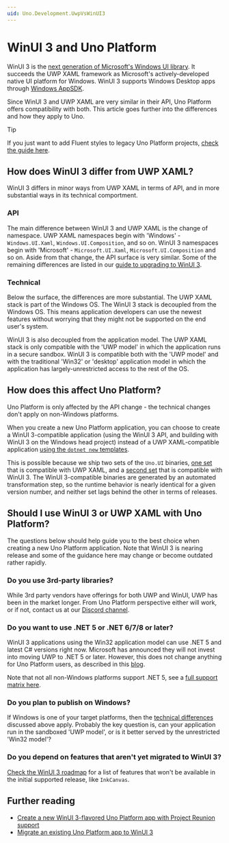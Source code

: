 ```yaml
---
uid: Uno.Development.UwpVsWinUI3
---
```


# WinUI 3 and Uno Platform

WinUI 3 is the [next generation of Microsoft's Windows UI library](https://docs.microsoft.com/windows/apps/winui/). It succeeds the UWP XAML framework as Microsoft's actively-developed native UI platform for Windows. WinUI 3 supports Windows Desktop apps through [Windows AppSDK](https://docs.microsoft.com/windows/apps/windows-app-sdk/).

Since WinUI 3 and UWP XAML are very similar in their API, Uno Platform offers compatibility with both. This article goes further into the differences and how they apply to Uno.

> [!TIP]
> If you just want to add Fluent styles to legacy Uno Platform projects, [check the guide here](features/using-winui2.md).

## How does WinUI 3 differ from UWP XAML?

WinUI 3 differs in minor ways from UWP XAML in terms of API, and in more substantial ways in its technical comportment.

### API

The main difference between WinUI 3 and UWP XAML is the change of namespace. UWP XAML namespaces begin with 'Windows' - `Windows.UI.Xaml`, `Windows.UI.Composition`, and so on. WinUI 3 namespaces begin with 'Microsoft' - `Microsoft.UI.Xaml`, `Microsoft.UI.Composition` and so on. Aside from that change, the API surface is very similar. Some of the remaining differences are listed in our [guide to upgrading to WinUI 3](updating-to-winui3.md).

### Technical

Below the surface, the differences are more substantial. The UWP XAML stack is part of the Windows OS. The WinUI 3 stack is decoupled from the Windows OS. This means application developers can use the newest features without worrying that they might not be supported on the end user's system.

WinUI 3 is also decoupled from the application model. The UWP XAML stack is only compatible with the 'UWP model' in which the application runs in a secure sandbox. WinUI 3 is compatible both with the 'UWP model' and with the traditional 'Win32' or 'desktop' application model in which the application has largely-unrestricted access to the rest of the OS.

## How does this affect Uno Platform?

Uno Platform is only affected by the API change - the technical changes don't apply on non-Windows platforms.

When you create a new Uno Platform application, you can choose to create a WinUI 3-compatible application (using the WinUI 3 API, and building with WinUI 3 on the Windows head project) instead of a UWP XAML-compatible application [using the `dotnet new` templates](get-started-dotnet-new.md#uno-platform-blank-application-for-winappsdk---winui-3).

This is possible because we ship two sets of the `Uno.UI` binaries, [one set](https://www.nuget.org/packages/Uno.UI/) that is compatible with UWP XAML, and a [second set](https://www.nuget.org/packages/Uno.WinUI/) that is compatible with WinUI 3. The WinUI 3-compatible binaries are generated by an automated transformation step, so the runtime behavior is nearly identical for a given version number, and neither set lags behind the other in terms of releases.

## Should I use WinUI 3 or UWP XAML with Uno Platform?

The questions below should help guide you to the best choice when creating a new Uno Platform application. Note that WinUI 3 is nearing release and some of the guidance here may change or become outdated rather rapidly.

### Do you use 3rd-party libraries?

While 3rd party vendors have offerings for both UWP and WinUI, UWP has been in the market longer. From Uno Platform perspective either will work, or if not, contact us at our [Discord channel](https://discord.com/invite/eBHZSKG).

### Do you want to use .NET 5 or .NET 6/7/8 or later?

WinUI 3 applications using the Win32 application model can use .NET 5 and latest C# versions right now. Microsoft has announced they will not invest into moving UWP to .NET 5 or later. However, this does not change anything for Uno Platform users, as described in this [blog](https://platform.uno/blog/recent-uwp-and-net-5-net-6-news-and-uno-platform-plans/).

Note that not all non-Windows platforms support .NET 5, see a [full support matrix here](net-version-support.md).

### Do you plan to publish on Windows?

If Windows is one of your target platforms, then the [technical differences](#technical) discussed above apply. Probably the key question is, can your application run in the sandboxed 'UWP model', or is it better served by the unrestricted 'Win32 model'?

### Do you depend on features that aren't yet migrated to WinUI 3?

[Check the WinUI 3 roadmap](https://github.com/microsoft/microsoft-ui-xaml/blob/master/docs/roadmap.md#winui-30-feature-roadmap) for a list of features that won't be available in the initial supported release, like `InkCanvas`.

## Further reading

* [Create a new WinUI 3-flavored Uno Platform app with Project Reunion support](get-started-winui3.md)
* [Migrate an existing Uno Platform app to WinUI 3](updating-to-winui3.md)
